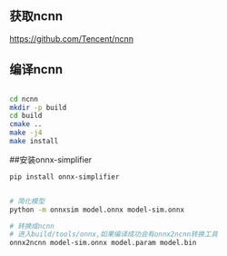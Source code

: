 ## 获取ncnn
https://github.com/Tencent/ncnn

## 编译ncnn
```bash

cd ncnn
mkdir -p build
cd build
cmake ..
make -j4
make install

```

##安装onnx-simplifier
```bash
pip install onnx-simplifier

```

```bash

# 简化模型
python -m onnxsim model.onnx model-sim.onnx

# 转换成ncnn
# 进入build/tools/onnx,如果编译成功会有onnx2ncnn转换工具
onnx2ncnn model-sim.onnx model.param model.bin

```
